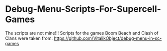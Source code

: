 # Debug-Menu-Scripts-For-Supercell-Games
The scripts are not mine!!! 
Scripts for the games Boom Beach and Clash of Clans were taken from:
https://github.com/VitalikObject/debug-menu-in-sc-games
